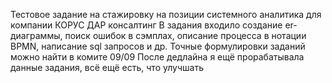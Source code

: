 Тестовое задание на стажировку на позиции системного аналитика для компании КОРУС ДАР консалтинг
В задания входило создание er-диаграммы, поиск ошибок в сэмплах, описание процесса в нотации BPMN, написание sql запросов и др. Точные формулировки заданий можно найти в комите 09/09
После дедлайна я ещё прорабатывала данные задания, всё ещё есть, что улучшать 
